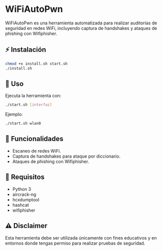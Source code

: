 # WiFiAutoPwn

WiFiAutoPwn es una herramienta automatizada para realizar auditorías de seguridad en redes WiFi, incluyendo captura de handshakes y ataques de phishing con Wifiphisher.

## ⚡ Instalación

```bash
chmod +x install.sh start.sh
./install.sh
```

## 🚀 Uso

Ejecuta la herramienta con:

```bash
./start.sh [interfaz]
```

Ejemplo:

```bash
./start.sh wlan0
```

## 🔧 Funcionalidades
- Escaneo de redes WiFi.
- Captura de handshakes para ataque por diccionario.
- Ataques de phishing con Wifiphisher.

## 📜 Requisitos
- Python 3
- aircrack-ng
- hcxdumptool
- hashcat
- wifiphisher

## ⚠️ Disclaimer
Esta herramienta debe ser utilizada únicamente con fines educativos y en entornos donde tengas permiso para realizar pruebas de seguridad.
